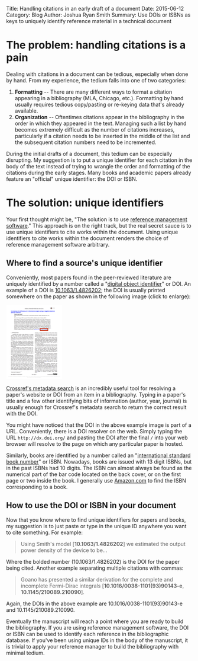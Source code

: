 Title: Handling citations in an early draft of a document
Date: 2015-06-12
Category: Blog
Author: Joshua Ryan Smith
Summary: Use DOIs or ISBNs as keys to uniquely identify reference material in a technical document


The problem: handling citations is a pain
=========================================
Dealing with citations in a document can be tedious, especially when done by hand. From my experience, the tedium falls into one of two categories:

1. **Formatting** -- There are many different ways to format a citation appearing in a bibliography (MLA, Chicago, etc.). Formatting by hand usually requires tedious copy/pasting or re-keying data that's already available.
2. **Organization** -- Oftentimes citations appear in the bibliography in the order in which they appeared in the text. Managing such a list by hand becomes extremely difficult as the number of citations increases, particularly if a citation needs to be inserted in the middle of the list and the subsequent citation numbers need to be incremented.

During the initial drafts of a document, this tedium can be especially disrupting. My suggestion is to put a unique identifier for each citation in the body of the text instead of trying to wrangle the order and formatting of the citations during the early stages. Many books and academic papers already feature an "official" unique identifier: the DOI or ISBN.


The solution: unique identifiers
================================
Your first thought might be, "The solution is to use [reference management software](https://en.wikipedia.org/wiki/Comparison_of_reference_management_software)." This approach is on the right track, but the real secret sauce is to use unique identifiers to cite works within the document. Using unique identifiers to cite works within the document renders the choice of reference management software arbitrary.


Where to find a source's unique identifier
------------------------------------------
Conveniently, most papers found in the peer-reviewed literature are uniquely identified by a number called a "[digital object identifier](https://en.wikipedia.org/wiki/Digital_object_identifier)" or DOI. An example of a DOI is [10.1063/1.4826202](http://dx.doi.org/10.1063/1.4826202); the DOI is usually printed somewhere on the paper as shown in the following image (click to enlarge):

[![Front cover of lab notebook](images/10.1063__1.4826202_p1_small.png "Front cover of lab notebook")](images/10.1063__1.4826202_p1.png)

[Crossref's metadata search](http://search.crossref.org) is an incredibly useful tool for resolving a paper's website or DOI from an item in a bibliography. Typing in a paper's title and a few other identifying bits of information (author, year, journal) is usually enough for Crossref's metadata search to return the correct result with the DOI.

You might have noticed that the DOI in the above example image is part of a URL. Conveniently, there is a DOI resolver on the web. Simply typing the URL `http://dx.doi.org/` and pasting the DOI after the final `/` into your web browser will resolve to the page on which any particular paper is hosted.

Similarly, books are identified by a number called an "[international standard book number](https://en.wikipedia.org/wiki/International_Standard_Book_Number)" or ISBN. Nowadays, books are issued with 13 digit ISBNs, but in the past ISBNs had 10 digits. The ISBN can almost always be found as the numerical part of the bar code located on the back cover, or on the first page or two inside the book. I generally use [Amazon.com](http://www.amazon.com) to find the ISBN corresponding to a book.


How to use the DOI or ISBN in your document
-------------------------------------------
Now that you know where to find unique identifiers for papers and books, my suggestion is to just paste or type in the unique ID anywhere you want to cite something. For example:

> Using Smith's model [**10.1063/1.4826202**] we estimated the output power density of the device to be...

Where the bolded number (10.1063/1.4826202) is the DOI for the paper being cited. Another example separating multiple citations with commas:

> Goano has presented a similar derivation for the complete and incomplete Fermi-Dirac integrals [**10.1016/0038-1101(93)90143-e**, **10.1145/210089.210090**].

Again, the DOIs in the above example are 10.1016/0038-1101(93)90143-e and 10.1145/210089.210090.

Eventually the manuscript will reach a point where you are ready to build the bibliography. If you are using reference management software, the DOI or ISBN can be used to identify each reference in the bibliographic database. If you've been using unique IDs in the body of the manuscript, it is trivial to apply your reference manager to build the bibliography with minimal tedium.
